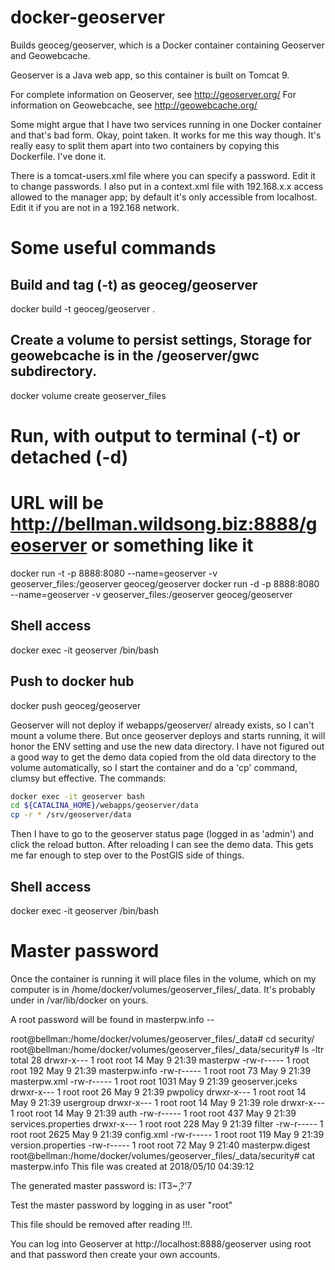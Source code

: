 # docker-geoserver
Builds geoceg/geoserver, which is a Docker container containing Geoserver and Geowebcache.

Geoserver is a Java web app, so this container is built on Tomcat 9.

For complete information on Geoserver, see http://geoserver.org/
For information on Geowebcache, see http://geowebcache.org/

Some might argue that I have two services running in one Docker container and that's
bad form. Okay, point taken. It works for me this way though. It's really easy to split them
apart into two containers by copying this Dockerfile. I've done it.

There is a tomcat-users.xml file where you can specify a password. Edit it to change passwords.
I also put in a context.xml file with 192.168.x.x access allowed to the manager app;
by default it's only accessible from localhost. Edit it if you are not in a 192.168 network.

# Some useful commands

## Build and tag (-t) as geoceg/geoserver

 docker build -t geoceg/geoserver .

## Create a volume to persist settings, Storage for geowebcache is in the /geoserver/gwc subdirectory.

 docker volume create geoserver_files
 
 # Run, with output to terminal (-t) or detached (-d)
 # URL will be http://bellman.wildsong.biz:8888/geoserver or something like it

 docker run -t -p 8888:8080 --name=geoserver -v geoserver_files:/geoserver geoceg/geoserver
 docker run -d -p 8888:8080 --name=geoserver -v geoserver_files:/geoserver geoceg/geoserver

## Shell access
 docker exec -it geoserver /bin/bash

## Push to docker hub
 docker push geoceg/geoserver

Geoserver will not deploy if webapps/geoserver/ already exists, so I can't mount a volume there.
But once geoserver deploys and starts running, it will honor the ENV setting and use the new data directory.
I have not figured out a good way to get the demo data copied from the old data directory to the volume automatically,
so I start the container and do a 'cp' command, clumsy but effective. The commands:
````bash
docker exec -it geoserver bash
cd ${CATALINA_HOME}/webapps/geoserver/data
cp -r * /srv/geoserver/data
````
Then I have to go to the geoserver status page (logged in as 'admin') and click the reload button.
After reloading I can see the demo data. This gets me far enough to step over to the PostGIS side
of things.

## Shell access
docker exec -it geoserver /bin/bash



# Master password

Once the container is running it will place files in the volume, which on my computer is in
/home/docker/volumes/geoserver_files/_data. It's probably under in /var/lib/docker on yours.

A root password will be found in masterpw.info --

root@bellman:/home/docker/volumes/geoserver_files/_data# cd security/
root@bellman:/home/docker/volumes/geoserver_files/_data/security# ls -ltr
total 28
drwxr-x--- 1 root root   14 May  9 21:39 masterpw
-rw-r----- 1 root root  192 May  9 21:39 masterpw.info
-rw-r----- 1 root root   73 May  9 21:39 masterpw.xml
-rw-r----- 1 root root 1031 May  9 21:39 geoserver.jceks
drwxr-x--- 1 root root   26 May  9 21:39 pwpolicy
drwxr-x--- 1 root root   14 May  9 21:39 usergroup
drwxr-x--- 1 root root   14 May  9 21:39 role
drwxr-x--- 1 root root   14 May  9 21:39 auth
-rw-r----- 1 root root  437 May  9 21:39 services.properties
drwxr-x--- 1 root root  228 May  9 21:39 filter
-rw-r----- 1 root root 2625 May  9 21:39 config.xml
-rw-r----- 1 root root  119 May  9 21:39 version.properties
-rw-r----- 1 root root   72 May  9 21:40 masterpw.digest
root@bellman:/home/docker/volumes/geoserver_files/_data/security# cat masterpw.info
This file was created at 2018/05/10 04:39:12

The generated master password is: IT3~,?'7

Test the master password by logging in as user "root"

This file should be removed after reading !!!.

You can log into Geoserver at http://localhost:8888/geoserver
using root and that password then create your own accounts.

